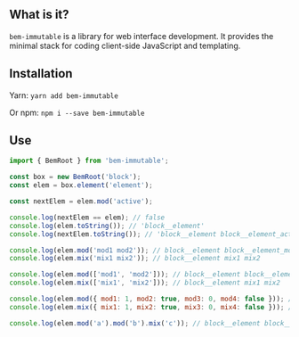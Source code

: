 ## What is it?
`bem-immutable` is a library for web interface development. It provides the minimal stack for coding client-side JavaScript and templating.

## Installation
Yarn: `yarn add bem-immutable`

Or npm: `npm i --save bem-immutable`

## Use
```javascript
import { BemRoot } from 'bem-immutable';

const box = new BemRoot('block');
const elem = box.element('element');

const nextElem = elem.mod('active');

console.log(nextElem == elem); // false
console.log(elem.toString()); // 'block__element'
console.log(nextElem.toString()); // 'block__element block__element_active'

console.log(elem.mod('mod1 mod2')); // block__element block__element_mod1 block__element_mod2
console.log(elem.mix('mix1 mix2')); // block__element mix1 mix2

console.log(elem.mod(['mod1', 'mod2'])); // block__element block__element_mod1 block__element_mod2
console.log(elem.mix(['mix1', 'mix2'])); // block__element mix1 mix2

console.log(elem.mod({ mod1: 1, mod2: true, mod3: 0, mod4: false })); // block__element block__element_mod1 block__element_mod2
console.log(elem.mix({ mix1: 1, mix2: true, mix3: 0, mix4: false })); // block__element mix1 mix2

console.log(elem.mod('a').mod('b').mix('c')); // block__element block__element_a block__element_b c
```
